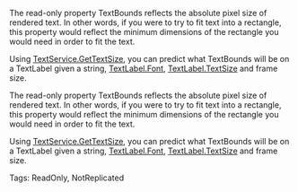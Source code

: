 The read-only property TextBounds reflects the absolute pixel size of rendered text. In other words, if you were to try to fit text into a rectangle, this property would reflect the minimum dimensions of the rectangle you would need in order to fit the text.

Using [TextService.GetTextSize](https://developer.roblox.com/api-reference/function/TextService/GetTextSize), you can predict what TextBounds will be on a TextLabel given a string, [TextLabel.Font](https://developer.roblox.com/api-reference/property/TextLabel/Font), [TextLabel.TextSize](https://developer.roblox.com/api-reference/property/TextLabel/TextSize) and frame size.
	
The read-only property TextBounds reflects the absolute pixel size of rendered text. In other words, if you were to try to fit text into a rectangle, this property would reflect the minimum dimensions of the rectangle you would need in order to fit the text.

Using [TextService.GetTextSize](https://developer.roblox.com/api-reference/function/TextService/GetTextSize), you can predict what TextBounds will be on a TextLabel given a string, [TextLabel.Font](https://developer.roblox.com/api-reference/property/TextLabel/Font), [TextLabel.TextSize](https://developer.roblox.com/api-reference/property/TextLabel/TextSize) and frame size.

Tags: ReadOnly, NotReplicated